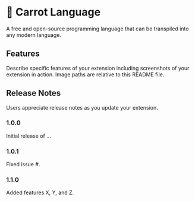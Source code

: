 # 🥕 Carrot Language

A free and open-source programming language that can be transpiled into any modern language.

## Features

Describe specific features of your extension including screenshots of your extension in action. Image paths are relative to this README file.

## Release Notes

Users appreciate release notes as you update your extension.

### 1.0.0

Initial release of ...

### 1.0.1

Fixed issue #.

### 1.1.0

Added features X, Y, and Z.
